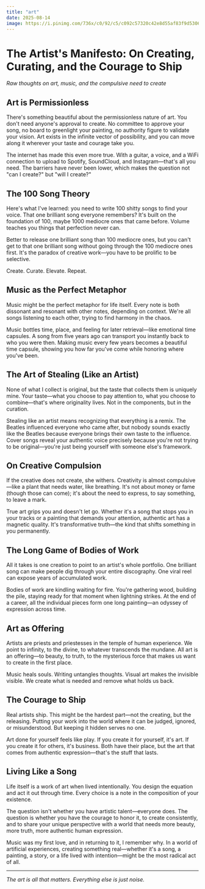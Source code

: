 ```yaml
---
title: "art"
date: 2025-08-14
image: https://i.pinimg.com/736x/c0/92/c5/c092c57320c42e8d55af83f9d5306314.jpg
---
```


# The Artist's Manifesto: On Creating, Curating, and the Courage to Ship

*Raw thoughts on art, music, and the compulsive need to create*

## Art is Permissionless

There's something beautiful about the permissionless nature of art. You don't need anyone's approval to create. No committee to approve your song, no board to greenlight your painting, no authority figure to validate your vision. Art exists in the infinite vector of possibility, and you can move along it wherever your taste and courage take you.

The internet has made this even more true. With a guitar, a voice, and a WiFi connection to upload to Spotify, SoundCloud, and Instagram—that's all you need. The barriers have never been lower, which makes the question not "can I create?" but "will I create?"

## The 100 Song Theory

Here's what I've learned: you need to write 100 shitty songs to find your voice. That one brilliant song everyone remembers? It's built on the foundation of 100, maybe 1000 mediocre ones that came before. Volume teaches you things that perfection never can.

Better to release one brilliant song than 100 mediocre ones, but you can't get to that one brilliant song without going through the 100 mediocre ones first. It's the paradox of creative work—you have to be prolific to be selective.

Create. Curate. Elevate. Repeat.

## Music as the Perfect Metaphor

Music might be the perfect metaphor for life itself. Every note is both dissonant and resonant with other notes, depending on context. We're all songs listening to each other, trying to find harmony in the chaos.

Music bottles time, place, and feeling for later retrieval—like emotional time capsules. A song from five years ago can transport you instantly back to who you were then. Making music every few years becomes a beautiful time capsule, showing you how far you've come while honoring where you've been.

## The Art of Stealing (Like an Artist)

None of what I collect is original, but the taste that collects them is uniquely mine. Your taste—what you choose to pay attention to, what you choose to combine—that's where originality lives. Not in the components, but in the curation.

Stealing like an artist means recognizing that everything is a remix. The Beatles influenced everyone who came after, but nobody sounds exactly like the Beatles because everyone brings their own taste to the influence. Cover songs reveal your authentic voice precisely because you're not trying to be original—you're just being yourself with someone else's framework.

## On Creative Compulsion

If the creative does not create, she withers. Creativity is almost compulsive—like a plant that needs water, like breathing. It's not about money or fame (though those can come); it's about the need to express, to say something, to leave a mark.

True art grips you and doesn't let go. Whether it's a song that stops you in your tracks or a painting that demands your attention, authentic art has a magnetic quality. It's transformative truth—the kind that shifts something in you permanently.

## The Long Game of Bodies of Work

All it takes is one creation to point to an artist's whole portfolio. One brilliant song can make people dig through your entire discography. One viral reel can expose years of accumulated work.

Bodies of work are kindling waiting for fire. You're gathering wood, building the pile, staying ready for that moment when lightning strikes. At the end of a career, all the individual pieces form one long painting—an odyssey of expression across time.

## Art as Offering

Artists are priests and priestesses in the temple of human experience. We point to infinity, to the divine, to whatever transcends the mundane. All art is an offering—to beauty, to truth, to the mysterious force that makes us want to create in the first place.

Music heals souls. Writing untangles thoughts. Visual art makes the invisible visible. We create what is needed and remove what holds us back.

## The Courage to Ship

Real artists ship. This might be the hardest part—not the creating, but the releasing. Putting your work into the world where it can be judged, ignored, or misunderstood. But keeping it hidden serves no one.

Art done for yourself feels like play. If you create it for yourself, it's art. If you create it for others, it's business. Both have their place, but the art that comes from authentic expression—that's the stuff that lasts.

## Living Like a Song

Life itself is a work of art when lived intentionally. You design the equation and act it out through time. Every choice is a note in the composition of your existence.

The question isn't whether you have artistic talent—everyone does. The question is whether you have the courage to honor it, to create consistently, and to share your unique perspective with a world that needs more beauty, more truth, more authentic human expression.

Music was my first love, and in returning to it, I remember why. In a world of artificial experiences, creating something real—whether it's a song, a painting, a story, or a life lived with intention—might be the most radical act of all.

---

*The art is all that matters. Everything else is just noise.*